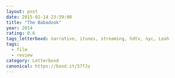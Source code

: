 ```yaml
---
layout: post 
date: 2015-02-14 23:59:00
title: "The Babadook"
year: 2014
rating: 0.6
tags_letterboxd: narrative, itunes, streaming, hdtv, nyc, Leah
tags:
  - film
  - review
category: Letterboxd
canonical: https://boxd.it/57fJz
---
```


